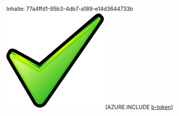 Inhalte: 77a4ffd1-95b3-4db7-a189-e14d3644733b![Bild](a360cd87-7d90-4e17-808d-47b64a0e4f68.png)
[AZURE.INCLUDE [b-token](4f01b62a-68ce-451c-9b03-2837343d0cb2.md)]
